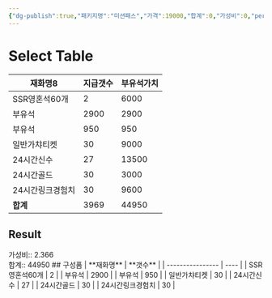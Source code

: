 ```yaml
---
{"dg-publish":true,"패키지명":"미션패스","가격":19000,"합계":0,"가성비":0,"permalink":"/Publish/Goods/Package/미션패스/","dgPassFrontmatter":true}
---
```



# Select Table
<div><table class="dataview table-view-table"><thead class="table-view-thead"><tr class="table-view-tr-header"><th class="table-view-th"><span>재화명</span><span class="dataview small-text">8</span></th><th class="table-view-th"><span>지급갯수</span></th><th class="table-view-th"><span>부유석가치</span></th></tr></thead><tbody class="table-view-tbody"><tr><td><span>SSR영혼석60개</span></td><td>2</td><td>6000</td></tr><tr><td><span>부유석</span></td><td>2900</td><td>2900</td></tr><tr><td><span>부유석</span></td><td>950</td><td>950</td></tr><tr><td><span>일반가챠티켓</span></td><td>30</td><td>9000</td></tr><tr><td><span>24시간신수</span></td><td>27</td><td>13500</td></tr><tr><td><span>24시간골드</span></td><td>30</td><td>3000</td></tr><tr><td><span>24시간링크경험치</span></td><td>30</td><td>9600</td></tr><tr><td><span><strong>합계</strong></span></td><td>3969</td><td>44950</td></tr></tbody></table></div><p><span><h2 data-heading="Result" dir="auto">Result</h2></span></p><span><span>가성비:: 2.366 <br></span></span><span><span>합계:: 44950</span></span>
## 구성품
| **재화명**           | **갯수** |
| ---------------- | ---- |
| SSR영혼석60개    | 2    |
| 부유석           | 2900 |
| 부유석           | 950  |
| 일반가챠티켓     | 30   |
| 24시간신수       | 27   |
| 24시간골드       | 30   |
| 24시간링크경험치 | 30   |

